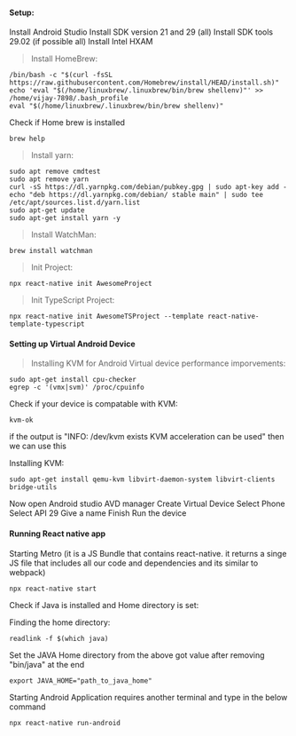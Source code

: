 #### Setup:

Install Android Studio
Install SDK version 21 and 29 (all)
Install SDK tools 29.02 (if possible all)
Install Intel HXAM

> Install HomeBrew:
```
/bin/bash -c "$(curl -fsSL https://raw.githubusercontent.com/Homebrew/install/HEAD/install.sh)"
echo 'eval "$(/home/linuxbrew/.linuxbrew/bin/brew shellenv)"' >> /home/vijay-7898/.bash_profile
eval "$(/home/linuxbrew/.linuxbrew/bin/brew shellenv)"
```
Check if Home brew is installed 
``` 
brew help 
```
> Install yarn:
```
sudo apt remove cmdtest
sudo apt remove yarn
curl -sS https://dl.yarnpkg.com/debian/pubkey.gpg | sudo apt-key add -
echo "deb https://dl.yarnpkg.com/debian/ stable main" | sudo tee /etc/apt/sources.list.d/yarn.list
sudo apt-get update
sudo apt-get install yarn -y
```

> Install WatchMan:

```
brew install watchman
```

> Init Project:
```
npx react-native init AwesomeProject
```


> Init TypeScript Project:
```
npx react-native init AwesomeTSProject --template react-native-template-typescript
```

#### Setting up Virtual Android Device

> Installing KVM for Android Virtual device performance imporvements:
```
sudo apt-get install cpu-checker
egrep -c '(vmx|svm)' /proc/cpuinfo
```
Check if your device is compatable with KVM:
```
kvm-ok
```
if the output is "INFO: /dev/kvm exists KVM acceleration can be used" then we can use this

Installing KVM:
```
sudo apt-get install qemu-kvm libvirt-daemon-system libvirt-clients bridge-utils
```

Now open Android studio
AVD manager
Create Virtual Device
Select Phone
Select API 29
Give a name
Finish
Run the device

#### Running React native app

Starting Metro (it is a JS Bundle that contains react-native. it returns a singe JS file that includes all our code and dependencies and its similar to webpack)

```
npx react-native start
```

Check if Java is installed and Home directory is set:

Finding the home directory:
```
readlink -f $(which java)
```
Set the JAVA Home directory from the above got value after removing "bin/java" at the end
```
export JAVA_HOME="path_to_java_home"
```

Starting Android Application requires another terminal and type in the below command
```
npx react-native run-android

```

